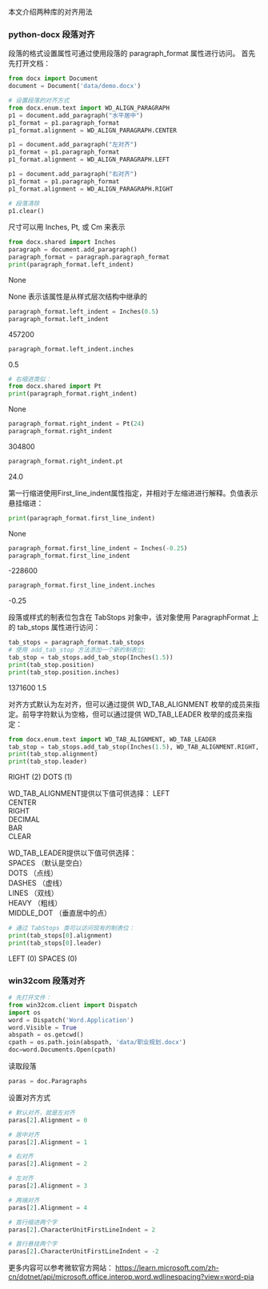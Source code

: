 本文介绍两种库的对齐用法
### python-docx 段落对齐
段落的格式设置属性可通过使用段落的 paragraph_format 属性进行访问。
首先先打开文档：
```python
from docx import Document
document = Document('data/demo.docx')
```

```python
# 设置段落的对齐方式
from docx.enum.text import WD_ALIGN_PARAGRAPH
p1 = document.add_paragraph("水平居中")
p1_format = p1.paragraph_format
p1_format.alignment = WD_ALIGN_PARAGRAPH.CENTER

p1 = document.add_paragraph("左对齐")
p1_format = p1.paragraph_format
p1_format.alignment = WD_ALIGN_PARAGRAPH.LEFT

p1 = document.add_paragraph("右对齐")
p1_format = p1.paragraph_format
p1_format.alignment = WD_ALIGN_PARAGRAPH.RIGHT
```

```python
# 段落清除
p1.clear()
```

尺寸可以用 Inches, Pt, 或 Cm 来表示

```python
from docx.shared import Inches
paragraph = document.add_paragraph()
paragraph_format = paragraph.paragraph_format
print(paragraph_format.left_indent)
```
None

None 表示该属性是从样式层次结构中继承的

```python
paragraph_format.left_indent = Inches(0.5)
paragraph_format.left_indent
```

457200

```python
paragraph_format.left_indent.inches
```
0.5

```python
# 右缩进类似：
from docx.shared import Pt
print(paragraph_format.right_indent)
```
None

```python
paragraph_format.right_indent = Pt(24)
paragraph_format.right_indent
```
304800

```python
paragraph_format.right_indent.pt
```
24.0

第一行缩进使用First_line_indent属性指定，并相对于左缩进进行解释。负值表示悬挂缩进：
```python
print(paragraph_format.first_line_indent)
```
None

```python
paragraph_format.first_line_indent = Inches(-0.25)
paragraph_format.first_line_indent
```
-228600

```python
paragraph_format.first_line_indent.inches
```
-0.25

段落或样式的制表位包含在 TabStops 对象中，该对象使用 ParagraphFormat 上的 tab_stops 属性进行访问：
```python
tab_stops = paragraph_format.tab_stops
# 使用 add_tab_stop 方法添加一个新的制表位:
tab_stop = tab_stops.add_tab_stop(Inches(1.5))
print(tab_stop.position)
print(tab_stop.position.inches)
```
1371600
1.5

对齐方式默认为左对齐，但可以通过提供 WD_TAB_ALIGNMENT 枚举的成员来指定。前导字符默认为空格，但可以通过提供 WD_TAB_LEADER 枚举的成员来指定：

```python
from docx.enum.text import WD_TAB_ALIGNMENT, WD_TAB_LEADER
tab_stop = tab_stops.add_tab_stop(Inches(1.5), WD_TAB_ALIGNMENT.RIGHT, WD_TAB_LEADER.DOTS)
print(tab_stop.alignment)
print(tab_stop.leader)
```
RIGHT (2)
DOTS (1)

WD_TAB_ALIGNMENT提供以下值可供选择： 
LEFT  
CENTER  
RIGHT  
DECIMAL  
BAR  
CLEAR  

WD_TAB_LEADER提供以下值可供选择：  
SPACES （默认是空白）   
DOTS （点线）  
DASHES （虚线）  
LINES （双线）  
HEAVY （粗线）  
MIDDLE_DOT （垂直居中的点）

```python
# 通过 TabStops 类可以访问现有的制表位：
print(tab_stops[0].alignment)
print(tab_stops[0].leader)
```
LEFT (0)
SPACES (0)

### win32com 段落对齐

```python
# 先打开文件：
from win32com.client import Dispatch
import os
word = Dispatch('Word.Application') 
word.Visible = True
abspath = os.getcwd()
cpath = os.path.join(abspath, 'data/职业规划.docx')
doc=word.Documents.Open(cpath)
```

读取段落
```python
paras = doc.Paragraphs
```

设置对齐方式
```python
# 默认对齐，就是左对齐
paras[2].Alignment = 0
```

```python
# 居中对齐
paras[2].Alignment = 1
```

```python
# 右对齐
paras[2].Alignment = 2
```

```python
# 左对齐
paras[2].Alignment = 3
```

```python
# 两端对齐
paras[2].Alignment = 4
```

```python
# 首行缩进两个字
paras[2].CharacterUnitFirstLineIndent = 2
```

```python
# 首行悬挂两个字
paras[2].CharacterUnitFirstLineIndent = -2
```

更多内容可以参考微软官方网站：
https://learn.microsoft.com/zh-cn/dotnet/api/microsoft.office.interop.word.wdlinespacing?view=word-pia

